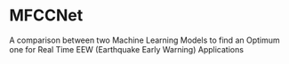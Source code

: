 # MFCCNet
A comparison between two Machine Learning Models to find an Optimum one for Real Time EEW (Earthquake Early Warning) Applications
